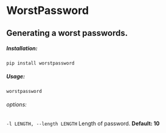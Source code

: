 # WorstPassword

## Generating a worst passwords.

##### Installation:

`pip install worstpassword`

##### Usage:

`worstpassword`

###### options:

  `-l LENGTH, --length LENGTH`
                        Length of password. **Default: 10**